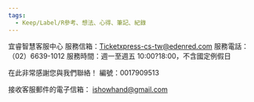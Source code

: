 ```yaml
---
tags:
  - Keep/Label/R參考、想法、心得、筆記、紀錄
---
```


宜睿智慧客服中心
服務信箱：Ticketxpress-cs-tw@edenred.com
服務電話：（02）6639-1012
服務時間：週一至週五 10:00?18:00，不含國定例假日

在此非常感謝您與我們聯絡！
編號：0017909513

接收客服郵件的電子信箱： ishowhand@gmail.com